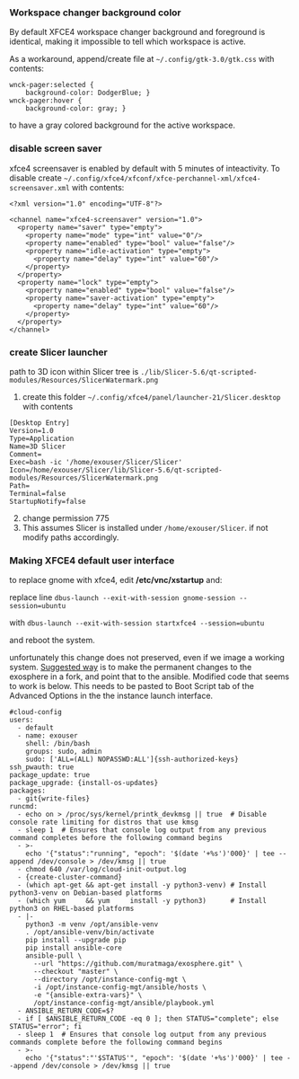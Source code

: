 ### Workspace changer background color
By default XFCE4 workspace changer background and foreground is identical, making it impossible to tell which workspace is active. 

As a workaround, append/create file at `~/.config/gtk-3.0/gtk.css` with contents:

```
wnck-pager:selected {
    background-color: DodgerBlue; }
wnck-pager:hover {
    background-color: gray; }
```
to have a gray colored background for the active workspace.

### disable screen saver 
xfce4 screensaver is enabled by default with 5 minutes of inteactivity. To disable create `~/.config/xfce4/xfconf/xfce-perchannel-xml/xfce4-screensaver.xml` with contents:
```
<?xml version="1.0" encoding="UTF-8"?>

<channel name="xfce4-screensaver" version="1.0">
  <property name="saver" type="empty">
    <property name="mode" type="int" value="0"/>
    <property name="enabled" type="bool" value="false"/>
    <property name="idle-activation" type="empty">
      <property name="delay" type="int" value="60"/>
    </property>
  </property>
  <property name="lock" type="empty">
    <property name="enabled" type="bool" value="false"/>
    <property name="saver-activation" type="empty">
      <property name="delay" type="int" value="60"/>
    </property>
  </property>
</channel>
```
### create Slicer launcher
path to 3D icon within Slicer tree is `./lib/Slicer-5.6/qt-scripted-modules/Resources/SlicerWatermark.png`
1. create this folder `~/.config/xfce4/panel/launcher-21/Slicer.desktop` with contents
```
[Desktop Entry]
Version=1.0
Type=Application
Name=3D Slicer
Comment=
Exec=bash -ic '/home/exouser/Slicer/Slicer'
Icon=/home/exouser/Slicer/lib/Slicer-5.6/qt-scripted-modules/Resources/SlicerWatermark.png
Path=
Terminal=false
StartupNotify=false
```
2. change permission 775
3. This assumes Slicer is installed under `/home/exouser/Slicer`. if not modify paths accordingly. 


### Making XFCE4 default user interface
to replace gnome with xfce4, edit **/etc/vnc/xstartup** and:

replace line
`dbus-launch --exit-with-session gnome-session --session=ubuntu`

with 
`dbus-launch --exit-with-session startxfce4 --session=ubuntu`

and reboot the system. 


unfortunately this change does not preserved, even if we image a working system. [Suggested way](https://gitlab.com/exosphere/exosphere/-/issues/955) is to make the permanent changes to the exosphere in a fork, and point that to the ansible. Modified code that seems to work is below. This needs to be pasted to Boot Script tab of the Advanced Options in the the instance launch interface. 

```
#cloud-config
users:
  - default
  - name: exouser
    shell: /bin/bash
    groups: sudo, admin
    sudo: ['ALL=(ALL) NOPASSWD:ALL']{ssh-authorized-keys}
ssh_pwauth: true
package_update: true
package_upgrade: {install-os-updates}
packages:
  - git{write-files}
runcmd:
  - echo on > /proc/sys/kernel/printk_devkmsg || true  # Disable console rate limiting for distros that use kmsg
  - sleep 1  # Ensures that console log output from any previous command completes before the following command begins
  - >-
    echo '{"status":"running", "epoch": '$(date '+%s')'000}' | tee --append /dev/console > /dev/kmsg || true
  - chmod 640 /var/log/cloud-init-output.log
  - {create-cluster-command}
  - (which apt-get && apt-get install -y python3-venv) # Install python3-venv on Debian-based platforms
  - (which yum     && yum     install -y python3)      # Install python3 on RHEL-based platforms
  - |-
    python3 -m venv /opt/ansible-venv
    . /opt/ansible-venv/bin/activate
    pip install --upgrade pip
    pip install ansible-core
    ansible-pull \
      --url "https://github.com/muratmaga/exosphere.git" \
      --checkout "master" \
      --directory /opt/instance-config-mgt \
      -i /opt/instance-config-mgt/ansible/hosts \
      -e "{ansible-extra-vars}" \
      /opt/instance-config-mgt/ansible/playbook.yml
  - ANSIBLE_RETURN_CODE=$?
  - if [ $ANSIBLE_RETURN_CODE -eq 0 ]; then STATUS="complete"; else STATUS="error"; fi
  - sleep 1  # Ensures that console log output from any previous commands complete before the following command begins
  - >-
    echo '{"status":"'$STATUS'", "epoch": '$(date '+%s')'000}' | tee --append /dev/console > /dev/kmsg || true
```
